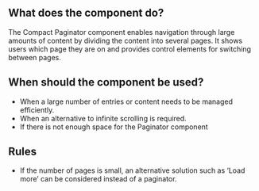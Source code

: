 
## What does the component do?
The Compact Paginator component enables navigation through large amounts of content by dividing the content into several pages. It shows users which page they are on and provides control elements for switching between pages.

## When should the component be used?
* When a large number of entries or content needs to be managed efficiently.
* When an alternative to infinite scrolling is required.
* If there is not enough space for the Paginator component

## Rules
* If the number of pages is small, an alternative solution such as ‘Load more’ can be considered instead of a paginator.